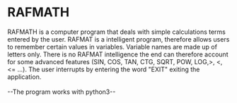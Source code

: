 # RAFMATH
RAFMATH is a computer program that deals with simple calculations
terms entered by the user. RAFMAT is a intelligent program, therefore
allows users to remember certain values in variables. Variable names are made up of letters only. There is no RAFMAT intelligence
the end can therefore account for some advanced features (SIN, COS, TAN, CTG,
SQRT, POW, LOG,>, <, <= ...). The user interrupts by entering the word "EXIT"
exiting the application. <br><br>
--The program works with python3--

